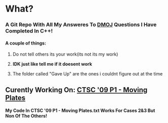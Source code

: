 # What?
### A Git Repo With All My Answeres To [DMOJ](https://dmoj.ca/) Questions I Have Completed In C++!

#### A couple of things:

1) Do not tell others its your work(its not its my work)<b>

2) IDK just like tell me if it doesent work </b>

3) The folder called "Gave Up" are the ones i couldnt figure out at the time

## Curently Working On: [CTSC '09 P1 - Moving Plates](https://dmoj.ca/problem/ctsc09p1)
#### My Code In CTSC '09 P1 - Moving Plates.txt Works For Cases 2&3 But Non Of The Others!
